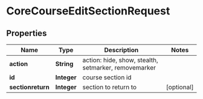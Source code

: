 

# CoreCourseEditSectionRequest


## Properties

| Name | Type | Description | Notes |
|------------ | ------------- | ------------- | -------------|
|**action** | **String** | action: hide, show, stealth, setmarker, removemarker |  |
|**id** | **Integer** | course section id |  |
|**sectionreturn** | **Integer** | section to return to |  [optional] |



